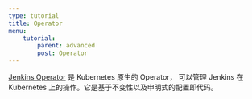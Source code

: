 ```yaml
---
type: tutorial
title: Operator
menu:
    tutorial:
        parent: advanced
        post: Operator
---
```


[Jenkins Operator](https://github.com/jenkinsci/kubernetes-operator) 是 Kubernetes 原生的 Operator，
可以管理 Jenkins 在 Kubernetes 上的操作。它是基于不变性以及申明式的配置即代码。
